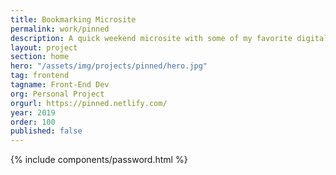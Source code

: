 ```yaml
---
title: Bookmarking Microsite
permalink: work/pinned
description: A quick weekend microsite with some of my favorite digital stuff
layout: project
section: home
hero: "/assets/img/projects/pinned/hero.jpg"
tag: frontend
tagname: Front-End Dev
org: Personal Project
orgurl: https://pinned.netlify.com/
year: 2019
order: 100
published: false
---
```


{% include components/password.html %}
